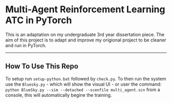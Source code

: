 # Multi-Agent Reinforcement Learning ATC in PyTorch
This is an adaptation on my undergraduate 3rd year dissertation piece. The aim of this project is to adapt and improve my origional project to be cleaner and run in PyTorch.

<hr/>

## How To Use This Repo

To setup run `setup-python.bat` followed by `check.py`. To then run the system use the `Bluesky.py` - which will show the visual UI - or user the command: `python BlueSky.py --sim --detached --scenfile multi_agent.scn` from a console, this will automatically begine the training.
